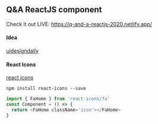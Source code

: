 ## Q&A ReactJS component

Check it out LIVE: https://q-and-a-reactjs-2020.netlify.app/

#### Idea

[uidesigndaily](https://uidesigndaily.com/posts/sketch-accordion-website-day-1175)

#### React Icons

[react icons](https://react-icons.github.io/react-icons/)

```
npm install react-icons --save
```

```javascript
import { FaHome } from 'react-icons/fa'
const Component = () => {
  return <FaHome className='icon'></FaHome>
}
```
